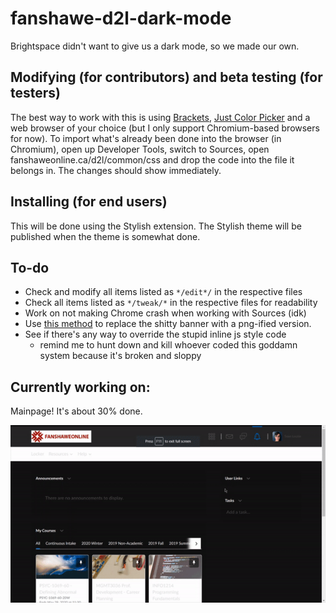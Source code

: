# fanshawe-d2l-dark-mode
 Brightspace didn't want to give us a dark mode, so we made our own.

## Modifying (for contributors) and beta testing (for testers)
 The best way to work with this is using [Brackets](http://brackets.io/), [Just Color Picker](https://annystudio.com/software/colorpicker/) and a web browser of your choice (but I only support Chromium-based browsers for now).
 To import what's already been done into the browser (in Chromium), open up Developer Tools, switch to Sources, open fanshaweonline.ca/d2l/common/css and drop the code into the file it belongs in. The changes should show immediately.
 
## Installing (for end users)
 This will be done using the Stylish extension. The Stylish theme will be published when the theme is somewhat done.

## To-do
 - Check and modify all items listed as `*/edit*/` in the respective files
 - Check all items listed as `*/tweak/*` in the respective files for readability
 - Work on not making Chrome crash when working with Sources (idk)
 - Use [this method](https://css-tricks.com/replace-the-image-in-an-img-with-css/) to replace the shitty banner with a png-ified version.
 - See if there's any way to override the stupid inline js style code
   - remind me to hunt down and kill whoever coded this goddamn system because it's broken and sloppy
   
## Currently working on:
Mainpage! It's about 30% done.


![](github-feb01-0053.gif)
